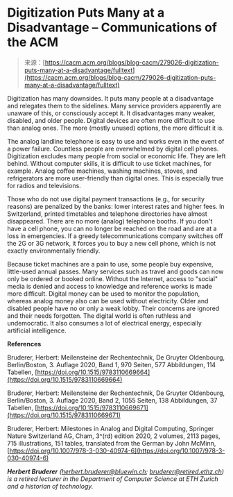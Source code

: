 <!--yml
category: 未分类
date: 2024-05-27 14:30:26
-->

# Digitization Puts Many at a Disadvantage – Communications of the ACM

> 来源：[https://cacm.acm.org/blogs/blog-cacm/279026-digitization-puts-many-at-a-disadvantage/fulltext](https://cacm.acm.org/blogs/blog-cacm/279026-digitization-puts-many-at-a-disadvantage/fulltext)

Digitization has many downsides. It puts many people at a disadvantage and relegates them to the sidelines. Many service providers apparently are unaware of this, or consciously accept it. It disadvantages many weaker, disabled, and older people. Digital devices are often more difficult to use than analog ones. The more (mostly unused) options, the more difficult it is.

The analog landline telephone is easy to use and works even in the event of a power failure. Countless people are overwhelmed by digital cell phones. Digitization excludes many people from social or economic life. They are left behind. Without computer skills, it is difficult to use ticket machines, for example. Analog coffee machines, washing machines, stoves, and refrigerators are more user-friendly than digital ones. This is especially true for radios and televisions.

Those who do not use digital payment transactions (e.g., for security reasons) are penalized by the banks: lower interest rates and higher fees. In Switzerland, printed timetables and telephone directories have almost disappeared. There are no more (analog) telephone booths. If you don't have a cell phone, you can no longer be reached on the road and are at a loss in emergencies. If a greedy telecommunications company switches off the 2G or 3G network, it forces you to buy a new cell phone, which is not exactly environmentally friendly.

Because ticket machines are a pain to use, some people buy expensive, little-used annual passes. Many services such as travel and goods can now only be ordered or booked online. Without the Internet, access to "social" media is denied and access to knowledge and reference works is made more difficult. Digital money can be used to monitor the population, whereas analog money also can be used without electricity. Older and disabled people have no or only a weak lobby. Their concerns are ignored and their needs forgotten. The digital world is often ruthless and undemocratic. It also consumes a lot of electrical energy, especially artificial intelligence.

**References**

Bruderer, Herbert: Meilensteine der Rechentechnik, De Gruyter Oldenbourg, Berlin/Boston, 3\. Auflage 2020, Band 1, 970 Seiten, 577 Abbildungen, 114 Tabellen, [https://doi.org/10.1515/9783110669664](https://doi.org/10.1515/9783110669664)

Bruderer, Herbert: Meilensteine der Rechentechnik, De Gruyter Oldenbourg, Berlin/Boston, 3\. Auflage 2020, Band 2, 1055 Seiten, 138 Abbildungen, 37 Tabellen, [https://doi.org/10.1515/9783110669671](https://doi.org/10.1515/9783110669671)

Bruderer, Herbert: Milestones in Analog and Digital Computing, Springer Nature Switzerland AG, Cham, 3^(rd) edition 2020, 2 volumes, 2113 pages, 715 illustrations, 151 tables, translated from the German by John McMinn, [https://doi.org/10.1007/978-3-030-40974-6](https://doi.org/10.1007/978-3-030-40974-6)

***Herbert Bruderer** (herbert.bruderer@bluewin.ch; bruderer@retired.ethz.ch) is a retired lecturer in the Department of Computer Science at ETH Zurich and a historian of technology.*